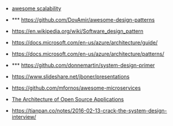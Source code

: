 
* [awesome scalability](https://github.com/binhnguyennus/awesome-scalability)

- *** https://github.com/DovAmir/awesome-design-patterns
- https://en.wikipedia.org/wiki/Software_design_pattern
- https://docs.microsoft.com/en-us/azure/architecture/guide/
- https://docs.microsoft.com/en-us/azure/architecture/patterns/
- *** https://github.com/donnemartin/system-design-primer
- https://www.slideshare.net/jboner/presentations

- https://github.com/mfornos/awesome-microservices

* [The Architecture of Open Source Applications](https://www.aosabook.org/en/index.html)
- https://tianpan.co/notes/2016-02-13-crack-the-system-design-interview/

